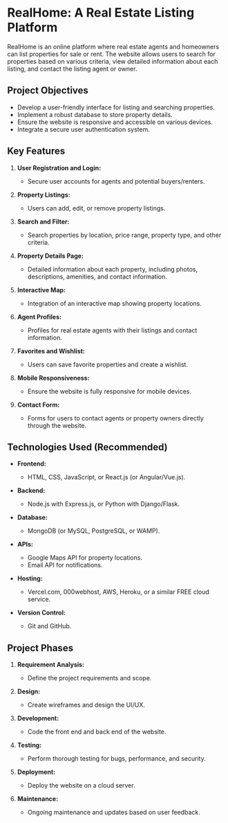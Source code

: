 # RealHome: A Real Estate Listing Platform

RealHome is an online platform where real estate agents and homeowners can list properties for sale or rent. The website allows users to search for properties based on various criteria, view detailed information about each listing, and contact the listing agent or owner.

## Project Objectives

- Develop a user-friendly interface for listing and searching properties.
- Implement a robust database to store property details.
- Ensure the website is responsive and accessible on various devices.
- Integrate a secure user authentication system.

## Key Features

1. **User Registration and Login:**
   - Secure user accounts for agents and potential buyers/renters.

2. **Property Listings:**
   - Users can add, edit, or remove property listings.

3. **Search and Filter:**
   - Search properties by location, price range, property type, and other criteria.

4. **Property Details Page:**
   - Detailed information about each property, including photos, descriptions, amenities, and contact information.

5. **Interactive Map:**
   - Integration of an interactive map showing property locations.

6. **Agent Profiles:**
   - Profiles for real estate agents with their listings and contact information.

7. **Favorites and Wishlist:**
   - Users can save favorite properties and create a wishlist.

8. **Mobile Responsiveness:**
   - Ensure the website is fully responsive for mobile devices.

9. **Contact Form:**
   - Forms for users to contact agents or property owners directly through the website.

## Technologies Used (Recommended)

- **Frontend:**
  - HTML, CSS, JavaScript, or React.js (or Angular/Vue.js).

- **Backend:**
  - Node.js with Express.js, or Python with Django/Flask.

- **Database:**
  - MongoDB (or MySQL, PostgreSQL, or WAMP).

- **APIs:**
  - Google Maps API for property locations.
  - Email API for notifications.

- **Hosting:**
  - Vercel.com, 000webhost, AWS, Heroku, or a similar FREE cloud service.

- **Version Control:**
  - Git and GitHub.

## Project Phases

1. **Requirement Analysis:**
   - Define the project requirements and scope.

2. **Design:**
   - Create wireframes and design the UI/UX.

3. **Development:**
   - Code the front end and back end of the website.

4. **Testing:**
   - Perform thorough testing for bugs, performance, and security.

5. **Deployment:**
   - Deploy the website on a cloud server.

6. **Maintenance:**
   - Ongoing maintenance and updates based on user feedback.
